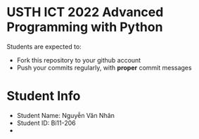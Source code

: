 USTH ICT 2022 Advanced Programming with Python
======================================================

Students are expected to:
* Fork this repository to your github account
* Push your commits regularly, with **proper** commit messages


Student Info
=========================

* Student Name:   Nguyễn Văn Nhân 
* Student ID: Bi11-206
* 

